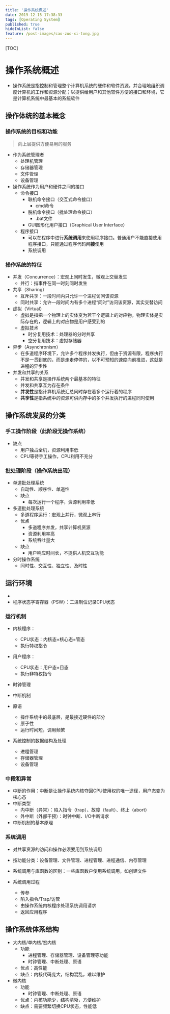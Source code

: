 ```yaml
---
title: '操作系统概述'
date: 2019-12-15 17:38:33
tags: [Operating System]
published: true
hideInList: false
feature: /post-images/cao-zuo-xi-tong.jpg
---
```

[TOC]

# 操作系统概述

* 操作系统是指控制和管理整个计算机系统的硬件和软件资源，并合理地组织调度计算机的工作和资源分配；以提供给用户和其他软件方便的接口和环境，它是计算机系统中最基本的系统软件

## 操作体统的基本概念

### 操作系统的目标和功能

> 向上层提供方便易用的服务

* 作为系统管理者
    * 处理机管理
    * 存储器管理
    * 文件管理
    * 设备管理
* 操作系统作为用户和硬件之间的接口
    * 命令接口
        * 联机命令接口（交互式命令接口）
            * cmd命令
        * 脱机命令接口（批处理命令接口）
            * .bat文件
        * GUI图形化用户接口（Graphical User Interface）
    * 程序接口
        * 可以在程序中进行**系统调用**来使用程序接口。普通用户不能直接使用程序接口，只能通过程序代码**间接**使用
        * 系统调用

### 操作系统的特征

* 并发（Concurrence）：宏观上同时发生，微观上交替发生
    * 并行：指事件在同一时刻同时发生
* 共享（Sharing）
    * 互斥共享：一段时间内只允许一个进程访问该资源
    * 同时共享：允许一段时间内有多个进程“同时”访问该资源，其实交替访问
* 虚拟（Virtual）
    * 虚拟是指把一个物理上的实体变为若干个逻辑上的对应物，物理实体是实际存在的，逻辑上的对应物是用户感受到的
    * 虚拟技术
        * 时分复用技术：处理器的分时共享
        * 空分复用技术：虚拟存储器
* 异步（Asynchronism）
    * 在多道程序环境下，允许多个程序并发执行，但由于资源有限，程序执行不是一贯到底的，而是走走停停的，以不可预知的速度向前推进，这就是进程的异步性
* 并发和共享的关系
    * 并发和共享是操作系统两个最基本的特征
    * 并发和共享互为存在条件
    * **并发性**是指计算机系统汇总同时存在着多个运行着的程序
    * **共享性**是指系统中的资源可供内存中的多个并发执行的进程同时使用

## 操作系统发展的分类

### 手工操作阶段（此阶段无操作系统）

* 缺点
    * 用户独占全机，资源利用率低
    * CPU等待手工操作，CPU利用不充分

### 批处理阶段（操作系统出现）

* 单道批处理系统
    * 自动性、顺序性、单道性
    * 缺点
        * 每次运行一个程序，资源利用率低
* 多道批处理系统
    * 多道程序运行：宏观上并行，微观上串行
    * 优点
        * 多道程序并发，共享计算机资源
        * 资源利用率高
        * 系统吞吐量大
    * 缺点
        * 用户响应时间长，不提供人机交互功能
* 分时操作系统
    * 同时性、交互性、独立性、及时性

##  运行环境

* 
* 程序状态字寄存器（PSW）：二进制位记录CPU状态

### 运行机制

* 内核程序：
    * CPU状态：内核态=核心态=管态
    * 执行特权指令
* 用户程序：
    * CPU状态：用户态=目态
    * 执行非特权指令

* 时钟管理
* 中断机制
* 原语
    * 操作系统中的最底层，是最接近硬件的部分
    * 原子性
    * 运行时间短，调用频繁
* 系统控制的数据结构及处理
    * 进程管理
    * 存储器管理
    * 设备管理

### 中段和异常

* 中断的作用：中断是让操作系统内核夺回CPU使用权的唯一途径，用户态变为核心态
* 中断类型
    * 内中断（异常）：陷入指令（trap）、故障（fault）、终止（abort）
    * 外中断（外部干预）：时钟中断、I/O中断请求
* 中断机制的基本原理

### 系统调用

* 对共享资源的访问和操作必须要用到系统调用

* 按功能分类：设备管理、文件管理、进程管理、进程通信、内存管理

* 系统调用与库函数的区别：一些库函数户使用系统调用，如创建文件
* 系统调用过程
    * 传参
    * 陷入指令/Trap/访管
    * 由操作系统内核程序处理系统调用请求
    * 返回应用程序

## 操作系统体系结构

* 大内核/单内核/宏内核
    * 功能
        * 进程管理、存储器管理、设备管理等功能
        * 时钟管理、中断处理、原语
    * 优点：高性能
    * 缺点：内核代码庞大，结构混乱，难以维护
* 微内核
    * 功能
        * 时钟管理、中断处理、原语
    * 优点：内核功能少，结构清晰，方便维护
    * 缺点：需要频繁切换CPU状态，性能低





















